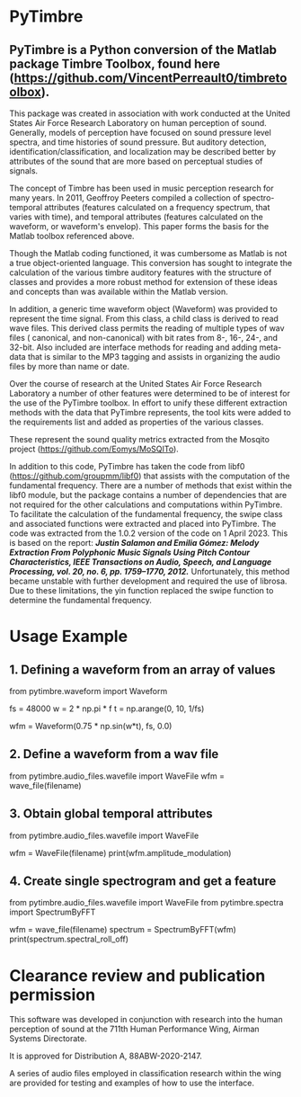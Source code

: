 # PyTimbre

## PyTimbre is a Python conversion of the Matlab package Timbre Toolbox, found here (https://github.com/VincentPerreault0/timbretoolbox).

This package was created in association with work conducted at the United States Air Force Research Laboratory on human 
perception of sound. Generally, models of perception have focused on sound pressure level spectra, and time histories of 
sound pressure. But auditory detection, identification/classification, and localization may be described better by 
attributes of the sound that are more based on perceptual studies of signals.

The concept of Timbre has been used in music perception research for many years. In 2011, Geoffroy Peeters compiled a 
collection of spectro-temporal attributes (features calculated on a frequency spectrum, that varies with time), and 
temporal attributes (features calculated on the waveform, or waveform's envelop). This paper forms the basis for the 
Matlab toolbox referenced above.

Though the Matlab coding functioned, it was cumbersome as Matlab is not a true object-oriented language. This conversion
has sought to integrate the calculation of the various timbre auditory features with the structure of classes and 
provides a more robust method for extension of these ideas and concepts than was available within the Matlab version.

In addition, a generic time waveform object (Waveform) was provided to represent the time signal. From this class, a 
child class is derived to read wave files. This derived class permits the reading of multiple types of wav files (
canonical, and non-canonical) with bit rates from 8-, 16-, 24-, and 32-bit. Also included are interface methods for
reading and adding meta-data that is similar to the MP3 tagging and assists in organizing the audio files by more than 
name or date.

Over the course of research at the United States Air Force Research Laboratory a number of other features were 
determined to be of interest for the use of the PyTimbre toolbox. In effort to unify these different extraction methods
with the data that PyTimbre represents, the tool kits were added to the requirements list and added as properties of the
various classes. 

These represent the sound quality metrics extracted from the Mosqito project (https://github.com/Eomys/MoSQITo).

In addition to this code, PyTimbre has taken the code from libf0 (https://github.com/groupmm/libf0) that assists with 
the computation of the fundamental frequency. There are a number of methods that exist within the libf0 module, but the
package contains a number of dependencies that are not required for the other calculations and computations within
PyTimbre. To facilitate the calculation of the fundamental frequency, the swipe class and associated functions were
extracted and placed into PyTimbre. The code was extracted from the 1.0.2 version of the code on 1 April 2023. This is 
based on the report: __*Justin Salamon and Emilia Gómez: Melody Extraction From Polyphonic Music Signals Using Pitch 
Contour Characteristics, IEEE Transactions on Audio, Speech, and Language Processing, vol. 20, no. 6, pp. 1759–1770, 
2012.*__ Unfortunately, this method became unstable with further development and required the use of librosa. Due to 
these limitations, the yin function replaced the swipe function to determine the fundamental frequency.


# Usage Example
## 1. Defining a waveform from an array of values

from pytimbre.waveform import Waveform

fs = 48000
w = 2 * np.pi * f
t = np.arange(0, 10, 1/fs)

wfm = Waveform(0.75 * np.sin(w*t), fs, 0.0)

## 2. Define a waveform from a wav file

from pytimbre.audio_files.wavefile import WaveFile
wfm = wave_file(filename)

## 3. Obtain global temporal attributes

from pytimbre.audio_files.wavefile import WaveFile

wfm = WaveFile(filename)
print(wfm.amplitude_modulation)

## 4. Create single spectrogram and get a feature

from pytimbre.audio_files.wavefile import WaveFile
from pytimbre.spectra import SpectrumByFFT

wfm = wave_file(filename)
spectrum = SpectrumByFFT(wfm)
print(spectrum.spectral_roll_off)

# Clearance review and publication permission

This software was developed in conjunction with research into the human perception of sound at the 711th Human 
Performance Wing, Airman Systems Directorate.  

It is approved for Distribution A, 88ABW-2020-2147.

A series of audio files employed in classification research within the wing are provided for testing and examples of how 
to use the interface.